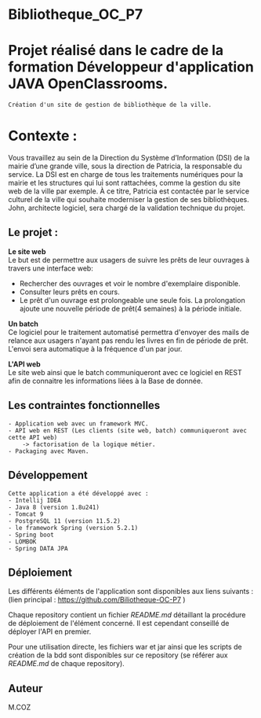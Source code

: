 # Bibliotheque_OC_P7

# Projet réalisé dans le cadre de la formation Développeur d'application JAVA OpenClassrooms.

	Création d'un site de gestion de bibliothèque de la ville.

# Contexte :

Vous travaillez au sein de la Direction du Système d’Information (DSI)  de la mairie d’une grande ville,
sous la direction de Patricia, la responsable du service. La DSI est en charge de tous les traitements numériques
pour la mairie et les structures qui lui sont rattachées, comme la gestion du site web de la ville par exemple.
À ce titre, Patricia est contactée par le service culturel de la ville qui souhaite moderniser la gestion de ses bibliothèques.
John, architecte logiciel, sera chargé de la validation technique du projet.


## Le projet :

**Le site web**<br/>
Le but est de permettre aux usagers de suivre les prêts de leur ouvrages à travers une 
interface web:
 * Rechercher des ouvrages et voir le nombre d'exemplaire disponible.
 * Consulter leurs prêts en cours. 
 * Le prêt d'un ouvrage est prolongeable une seule fois.
 La prolongation ajoute une nouvelle période de prêt(4 semaines) à la période initiale.

 
**Un batch**<br/>
Ce logiciel pour le traitement automatisé permettra d'envoyer des mails de relance
aux usagers n'ayant pas rendu les livres en fin de période de prêt. L'envoi sera automatique
à la fréquence d'un par jour.

**L'API web**<br/>
Le site web ainsi que le batch communiqueront avec ce logiciel en REST afin de connaitre
les informations liées à la Base de donnée.

	
## Les contraintes fonctionnelles

	- Application web avec un framework MVC.
	- API web en REST (Les clients (site web, batch) communiqueront avec cette API web) 
		-> factorisation de la logique métier.
	- Packaging avec Maven.
	
## Développement

	Cette application a été développé avec :
	- Intellij IDEA
	- Java 8 (version 1.8u241)
	- Tomcat 9
	- PostgreSQL 11 (version 11.5.2)
	- le framework Spring (version 5.2.1)
	- Spring boot
	- LOMBOK
	- Spring DATA JPA
	
## Déploiement

Les différents éléments de l'application sont disponibles aux liens suivants : (lien principal : https://github.com/Biliotheque-OC-P7 )


Chaque repository contient un fichier *README.md* détaillant la procédure de déploiement de l'élément concerné. Il est cependant conseillé de déployer l'API en premier. 

Pour une utilisation directe, les fichiers war et jar ainsi que les scripts de création de la bdd sont disponibles sur ce repository (se référer aux *README.md* de chaque repository).




## Auteur

M.COZ